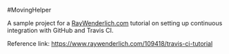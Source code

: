 #MovingHelper

A sample project for a [RayWenderlich.com](http://www.raywenderlich.com) tutorial on setting up continuous integration with GitHub and Travis CI.

Reference link:
https://www.raywenderlich.com/109418/travis-ci-tutorial 
